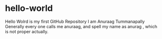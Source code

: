 # hello-world
Hello Wolrd is my first GitHub Repository
I am Anuraag Tummanapally
Generally every one calls me anuraag, and spell my name as anurag , which is not proper actually.
